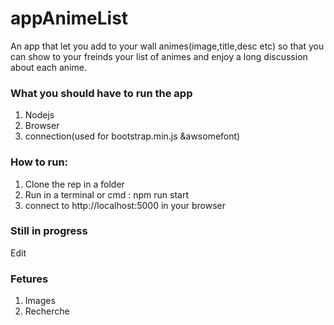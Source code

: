 # appAnimeList
An app that let you add to your wall animes(image,title,desc etc) so that you can show to your freinds your list of animes and enjoy a long discussion about each anime.

### What you should have to run the app
1. Nodejs
2. Browser
3. connection(used for bootstrap.min.js &awsomefont)
### How to run:
1. Clone the rep in a folder
2. Run in a terminal or cmd : npm run start
3. connect to http://localhost:5000 in your browser

### Still in progress
Edit
### Fetures
1. Images
2. Recherche
